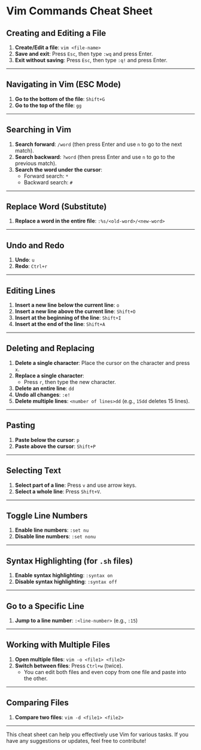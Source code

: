 # Vim Commands Cheat Sheet

## Creating and Editing a File
1. **Create/Edit a file**: `vim <file-name>`
2. **Save and exit**: Press `Esc`, then type `:wq` and press Enter.
3. **Exit without saving**: Press `Esc`, then type `:q!` and press Enter.

---

## Navigating in Vim (ESC Mode)
1. **Go to the bottom of the file**: `Shift+G`
2. **Go to the top of the file**: `gg`

---

## Searching in Vim
1. **Search forward**: `/word` (then press Enter and use `n` to go to the next match).
2. **Search backward**: `?word` (then press Enter and use `n` to go to the previous match).
3. **Search the word under the cursor**:
   - Forward search: `*`
   - Backward search: `#`

---

## Replace Word (Substitute)
1. **Replace a word in the entire file**: `:%s/<old-word>/<new-word>`

---

## Undo and Redo
1. **Undo**: `u`
2. **Redo**: `Ctrl+r`

---

## Editing Lines
1. **Insert a new line below the current line**: `o`
2. **Insert a new line above the current line**: `Shift+O`
3. **Insert at the beginning of the line**: `Shift+I`
4. **Insert at the end of the line**: `Shift+A`

---

## Deleting and Replacing
1. **Delete a single character**: Place the cursor on the character and press `x`.
2. **Replace a single character**:
   - Press `r`, then type the new character.
3. **Delete an entire line**: `dd`
4. **Undo all changes**: `:e!`
5. **Delete multiple lines**: `<number of lines>dd` (e.g., `15dd` deletes 15 lines).

---

## Pasting
1. **Paste below the cursor**: `p`
2. **Paste above the cursor**: `Shift+P`

---

## Selecting Text
1. **Select part of a line**: Press `v` and use arrow keys.
2. **Select a whole line**: Press `Shift+V`.

---

## Toggle Line Numbers
1. **Enable line numbers**: `:set nu`
2. **Disable line numbers**: `:set nonu`

---

## Syntax Highlighting (for `.sh` files)
1. **Enable syntax highlighting**: `:syntax on`
2. **Disable syntax highlighting**: `:syntax off`

---

## Go to a Specific Line
1. **Jump to a line number**: `:<line-number>` (e.g., `:15`)

---

## Working with Multiple Files
1. **Open multiple files**: `vim -o <file1> <file2>`
2. **Switch between files**: Press `Ctrl+w` (twice).
   - You can edit both files and even copy from one file and paste into the other.

---

## Comparing Files
1. **Compare two files**: `vim -d <file1> <file2>`

---

This cheat sheet can help you effectively use Vim for various tasks. If you have any suggestions or updates, feel free to contribute!
